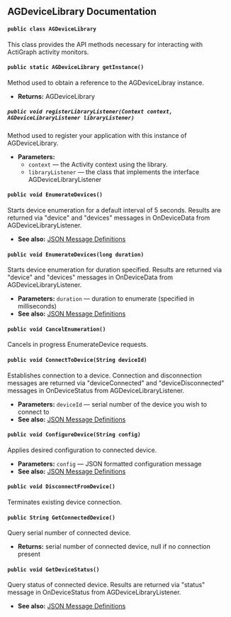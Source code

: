 ## AGDeviceLibrary Documentation

#### `public class AGDeviceLibrary`

This class provides the API methods necessary for interacting with ActiGraph activity monitors.

#### `public static AGDeviceLibrary getInstance()`

Method used to obtain a reference to the AGDeviceLibray instance.

 * **Returns:** AGDeviceLibrary

##### `public void registerLibraryListener(Context context, AGDeviceLibraryListener libraryListener)`

Method used to register your application with this instance of AGDeviceLibrary.

 * **Parameters:**
   * `context` — the Activity context using the library.
   * `libraryListener` — the class that implements the interface AGDeviceLibraryListener

#### `public void EnumerateDevices()`

Starts device enumeration for a default interval of 5 seconds. Results are returned via "device" and "devices" messages in OnDeviceData from AGDeviceLibraryListener.

 * **See also:** [JSON Message Definitions](Documents/actigraph/deviceapi/JSON_Message_Definitions.pdf)

#### `public void EnumerateDevices(long duration)`

Starts device enumeration for duration specified. Results are returned via "device" and "devices" messages in OnDeviceData from AGDeviceLibraryListener.

 * **Parameters:** `duration` — duration to enumerate (specified in milliseconds)
 * **See also:** [JSON Message Definitions](Documents/actigraph/deviceapi/JSON_Message_Definitions.pdf)

#### `public void CancelEnumeration()`

Cancels in progress EnumerateDevice requests.

#### `public void ConnectToDevice(String deviceId)`

Establishes connection to a device. Connection and disconnection messages are returned via "deviceConnected" and "deviceDisconnected" messages in OnDeviceStatus from AGDeviceLibraryListener.

 * **Parameters:** `deviceId` — serial number of the device you wish to connect to
 * **See also:** [JSON Message Definitions](Documents/actigraph/deviceapi/JSON_Message_Definitions.pdf)

#### `public void ConfigureDevice(String config)`

Applies desired configuration to connected device.

 * **Parameters:** `config` — JSON formatted configuration message
 * **See also:** [JSON Message Definitions](Documents/actigraph/deviceapi/JSON_Message_Definitions.pdf)

#### `public void DisconnectFromDevice()`

Terminates existing device connection.

#### `public String GetConnectedDevice()`

Query serial number of connected device.

 * **Returns:** serial number of connected device, null if no connection present

#### `public void GetDeviceStatus()`

Query status of connected device. Results are returned via "status" message in OnDeviceStatus from AGDeviceLibraryListener.

 * **See also:** [JSON Message Definitions](Documents/actigraph/deviceapi/JSON_Message_Definitions.pdf)
